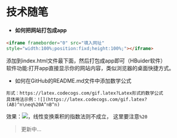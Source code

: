 技术随笔
=====
* #### 如何把网站打包成app
```HTML
<iframe frameborder="0" src="填入网址"
style="width:100%;position:fixd;height:100%;"></iframe>
```
添加到index.html文件最下面，然后打包成app即可（HBuider软件）<br>软件功能:打开app直接显示你的网站内容，类似浏览器的桌面快捷方式。
* 如何在GitHub的README.md文件中添加数学公式
```
形式：https://latex.codecogs.com/gif.latex?Latex形式的数学公式
具体用法示例：![](https://latex.codecogs.com/gif.latex?(AB)^n\neq%20A^nB^n)
```
效果：![](https://latex.codecogs.com/gif.latex?(AB)^n\neq%20A^nB^n)，线性变换乘积的指数法则不成立，
这里要注意`%20`
>更新中...
